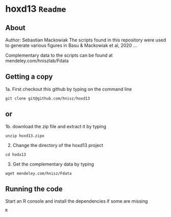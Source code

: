 # hoxd13 `Readme`

## About 

Author: Sebastian Mackowiak 
The scripts found in this repository were used to generate
various figures in Basu & Mackowiak et al, 2020 ...

Complementary data to the scripts can be found at
mendeley.com/hniszlab/Fdata

## Getting a copy 

1a. First checkout this github by typing on the command line

```
git clone git@github.com/hnisz/hoxd13
```

## or

1b. download the zip file and extract it by typing
``` 
unzip hoxd13.zipo
```

2. Change the directory of the hoxd13 project
```
cd hodx13
```

3. Get the complementary data by typing
```
wget mendeley.com/hnisz/Fdata
```

## Running the code
Start an R console and install the dependencies if some are missing
```
R
```

